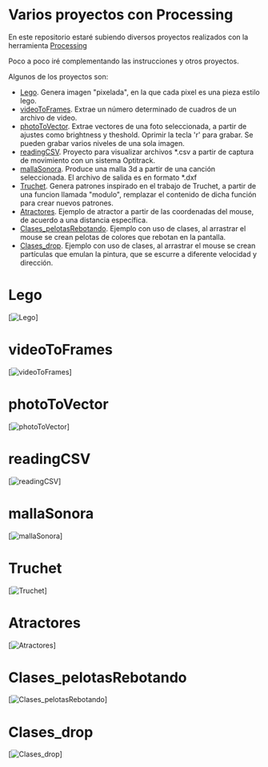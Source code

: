 # Varios proyectos con Processing

En este repositorio estaré subiendo diversos proyectos realizados con la herramienta [Processing]

Poco a poco iré complementando las instrucciones y otros proyectos.

Algunos de los proyectos son:
  - [Lego]. Genera imagen "pixelada", en la que cada pixel es una pieza estilo lego.
  - [videoToFrames]. Extrae un número determinado de cuadros de un archivo de video.
  - [photoToVector]. Extrae vectores de una foto seleccionada, a partir de ajustes como brightness y theshold. Oprimir la tecla 'r' para grabar. Se pueden grabar varios niveles de una sola imagen.
  - [readingCSV]. Proyecto para visualizar archivos *.csv a partir de captura de movimiento con un sistema Optitrack.
  - [mallaSonora]. Produce una malla 3d a partir de una canción seleccionada. El archivo de salida es en formato *.dxf
  - [Truchet]. Genera patrones inspirado en el trabajo de Truchet, a partir de una funcion llamada "modulo", remplazar el contenido de dicha función para crear nuevos patrones.
  - [Atractores]. Ejemplo de atractor a partir de las coordenadas del mouse, de acuerdo a una distancia específica.
  - [Clases_pelotasRebotando]. Ejemplo con uso de clases, al arrastrar el mouse se crean pelotas de colores que rebotan en la pantalla.
  - [Clases_drop]. Ejemplo con uso de clases, al arrastrar el mouse se crean partículas que emulan la pintura, que se escurre a diferente velocidad y dirección.
  
  # Lego
  [![Lego](https://raw.githubusercontent.com/laadeho/varios/master/Lego/data/pict_pixel.png)]

  # videoToFrames
  [![videoToFrames](https://raw.githubusercontent.com/laadeho/varios/master/videoToFrames/videoToFrames.jpg)]
  
  # photoToVector
  [![photoToVector](https://github.com/laadeho/varios/blob/master/photoToVector/48_vector.jpg)]
  
  # readingCSV
  [![readingCSV](https://raw.githubusercontent.com/laadeho/varios/master/ReadingCSV/readingCSV.png)]
  
  # mallaSonora
  [![mallaSonora](https://raw.githubusercontent.com/laadeho/varios/master/mallaSonora/mallaSonora.png)]
  
  # Truchet
  [![Truchet](https://raw.githubusercontent.com/laadeho/varios/master/Truchet/Truchet.png)]
  
  # Atractores
  [![Atractores](https://raw.githubusercontent.com/laadeho/varios/master/Atractor/atractor.png)]
  
  # Clases_pelotasRebotando
  [![Clases_pelotasRebotando](https://raw.githubusercontent.com/laadeho/varios/master/Clases_pelotasRebotando/Clases_pelotasRebotando.png)]
  
  # Clases_drop
  [![Clases_drop](https://raw.githubusercontent.com/laadeho/varios/master/Clases_drop/Clases_drop.png)]
  

[Lego]: <https://github.com/laadeho/varios/tree/master/Lego>
[videoToFrames]: <https://github.com/laadeho/varios/tree/master/videoToFrames>
[readingCSV]: <https://github.com/laadeho/varios/tree/master/ReadingCSV>
[mallaSonora]: <https://github.com/laadeho/varios/tree/master/mallaSonora>
[Processing]: <https://processing.org/>
[Truchet]: <https://github.com/laadeho/varios/tree/master/Truchet>
[Atractores]: <https://github.com/laadeho/varios/tree/master/Atractor>
[photoToVector]: <https://github.com/laadeho/varios/tree/master/photoToVector>
[Clases_pelotasRebotando]:<https://github.com/laadeho/varios/tree/master/Clases_pelotasRebotando>
[Clases_drop]:<https://github.com/laadeho/varios/tree/master/Clases_drop>
